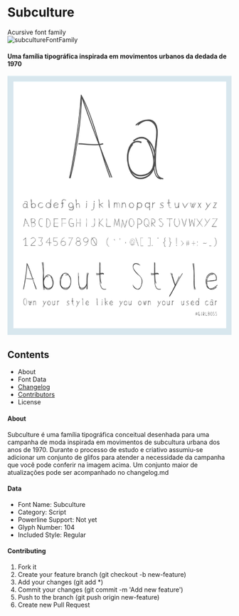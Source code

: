 # Subculture

Acursive font family  
![subcultureFontFamily](https://img.shields.io/badge/Version-v1.0.0-blue.svg?style=flat)

#### Uma família tipográfica inspirada em movimentos urbanos da dedada de 1970

![subculture font](/font/subcultuer_font_sample.png)

## Contents
+ About
+ Font Data
+ [Changelog](CHANGELOG.md)
+ [Contributors](CONTRIBUTORS.md)
+ License

#### About
Subculture é uma família tipográfica conceitual desenhada para uma campanha de moda inspirada em movimentos de subcultura urbana dos anos de 1970. Durante o processo de estudo e criativo assumiu-se adicionar um conjunto de glifos para atender a necessidade da campanha que você pode conferir na imagem acima. Um conjunto maior de atualizações pode ser acompanhado no changelog.md

#### Data
+ Font Name: Subculture
+ Category: Script
+ Powerline Support: Not yet
+ Glyph Number: 104
+ Included Style: Regular


#### Contributing
1. Fork it
2. Create your feature branch (git checkout -b new-feature)
3. Add your changes (git add *)
4. Commit your changes (git commit -m 'Add new feature')
5. Push to the branch (git push origin new-feature)
6. Create new Pull Request
